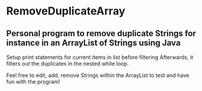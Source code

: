 # RemoveDuplicateArray
## Personal program to remove duplicate Strings for instance in an ArrayList of Strings using Java

Setup print statements for current items in list before filtering
Afterwards, it filters out the duplicates in the nested while loop.

Feel free to edit, add, remove Strings within the ArrayList to test and have fun with the program!
